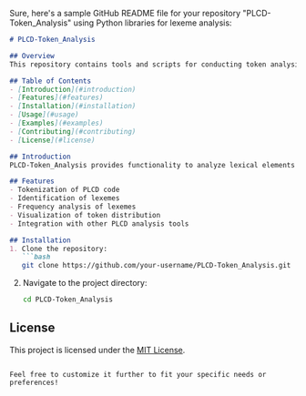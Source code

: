 Sure, here's a sample GitHub README file for your repository "PLCD-Token_Analysis" using Python libraries for lexeme analysis:

```markdown
# PLCD-Token_Analysis

## Overview
This repository contains tools and scripts for conducting token analysis on PLCD (Programming Language for Conceptual Development) code using Python libraries. PLCD is a specialized language for expressing conceptual structures in a precise and formal manner.

## Table of Contents
- [Introduction](#introduction)
- [Features](#features)
- [Installation](#installation)
- [Usage](#usage)
- [Examples](#examples)
- [Contributing](#contributing)
- [License](#license)

## Introduction
PLCD-Token_Analysis provides functionality to analyze lexical elements (tokens) within PLCD code. By leveraging Python libraries, it offers capabilities for tokenization, lexeme identification, frequency analysis, and more.

## Features
- Tokenization of PLCD code
- Identification of lexemes
- Frequency analysis of lexemes
- Visualization of token distribution
- Integration with other PLCD analysis tools

## Installation
1. Clone the repository:
   ```bash
   git clone https://github.com/your-username/PLCD-Token_Analysis.git
   ```
2. Navigate to the project directory:
   ```bash
   cd PLCD-Token_Analysis
   ```


## License
This project is licensed under the [MIT License](LICENSE).
```

Feel free to customize it further to fit your specific needs or preferences!

